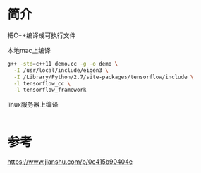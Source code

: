 




# 简介

把C++编译成可执行文件


本地mac上编译

```bash
g++ -std=c++11 demo.cc -g -o demo \
  -I /usr/local/include/eigen3 \
  -I /Library/Python/2.7/site-packages/tensorflow/include \
  -l tensorflow_cc \
  -l tensorflow_framework
```

linux服务器上编译

```bash

```








# 参考 

https://www.jianshu.com/p/0c415b90404e